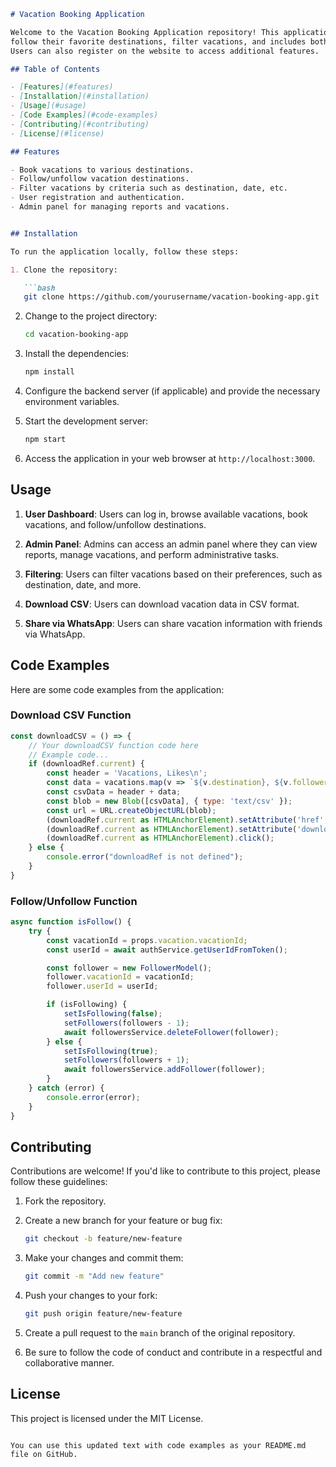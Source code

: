 
```markdown
# Vacation Booking Application

Welcome to the Vacation Booking Application repository! This application allows users to book vacations,
follow their favorite destinations, filter vacations, and includes both user and admin sides.
Users can also register on the website to access additional features.

## Table of Contents

- [Features](#features)
- [Installation](#installation)
- [Usage](#usage)
- [Code Examples](#code-examples)
- [Contributing](#contributing)
- [License](#license)

## Features

- Book vacations to various destinations.
- Follow/unfollow vacation destinations.
- Filter vacations by criteria such as destination, date, etc.
- User registration and authentication.
- Admin panel for managing reports and vacations.


## Installation

To run the application locally, follow these steps:

1. Clone the repository:

   ```bash
   git clone https://github.com/yourusername/vacation-booking-app.git
   ```

2. Change to the project directory:

   ```bash
   cd vacation-booking-app
   ```

3. Install the dependencies:

   ```bash
   npm install
   ```

4. Configure the backend server (if applicable) and provide the necessary environment variables.

5. Start the development server:

   ```bash
   npm start
   ```

6. Access the application in your web browser at `http://localhost:3000`.

## Usage

1. **User Dashboard**: Users can log in, browse available vacations, book vacations, and follow/unfollow destinations.

2. **Admin Panel**: Admins can access an admin panel where they can view reports, manage vacations, and perform administrative tasks.

3. **Filtering**: Users can filter vacations based on their preferences, such as destination, date, and more.

4. **Download CSV**: Users can download vacation data in CSV format.

5. **Share via WhatsApp**: Users can share vacation information with friends via WhatsApp.

## Code Examples

Here are some code examples from the application:

### Download CSV Function

```javascript
const downloadCSV = () => {
    // Your downloadCSV function code here
    // Example code...
    if (downloadRef.current) {
        const header = 'Vacations, Likes\n';
        const data = vacations.map(v => `${v.destination}, ${v.followersAmount}`).join('\n');
        const csvData = header + data;
        const blob = new Blob([csvData], { type: 'text/csv' });
        const url = URL.createObjectURL(blob);
        (downloadRef.current as HTMLAnchorElement).setAttribute('href', url);
        (downloadRef.current as HTMLAnchorElement).setAttribute('download', 'vacations.csv');
        (downloadRef.current as HTMLAnchorElement).click();
    } else {
        console.error("downloadRef is not defined");
    }
}
```

### Follow/Unfollow Function

```javascript
async function isFollow() {
    try {
        const vacationId = props.vacation.vacationId;
        const userId = await authService.getUserIdFromToken();

        const follower = new FollowerModel();
        follower.vacationId = vacationId;
        follower.userId = userId;

        if (isFollowing) {
            setIsFollowing(false);
            setFollowers(followers - 1);
            await followersService.deleteFollower(follower);
        } else {
            setIsFollowing(true);
            setFollowers(followers + 1);
            await followersService.addFollower(follower);
        }
    } catch (error) {
        console.error(error);
    }
}
```

## Contributing

Contributions are welcome! If you'd like to contribute to this project, please follow these guidelines:

1. Fork the repository.

2. Create a new branch for your feature or bug fix:

   ```bash
   git checkout -b feature/new-feature
   ```

3. Make your changes and commit them:

   ```bash
   git commit -m "Add new feature"
   ```

4. Push your changes to your fork:

   ```bash
   git push origin feature/new-feature
   ```

5. Create a pull request to the `main` branch of the original repository.

6. Be sure to follow the code of conduct and contribute in a respectful and collaborative manner.

## License

This project is licensed under the MIT License.
```

You can use this updated text with code examples as your README.md file on GitHub.
